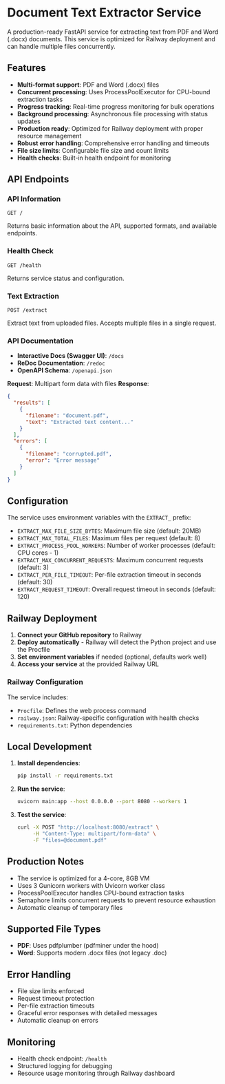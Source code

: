 # Document Text Extractor Service

A production-ready FastAPI service for extracting text from PDF and Word (.docx) documents. This service is optimized for Railway deployment and can handle multiple files concurrently.

## Features

- **Multi-format support**: PDF and Word (.docx) files
- **Concurrent processing**: Uses ProcessPoolExecutor for CPU-bound extraction tasks
- **Progress tracking**: Real-time progress monitoring for bulk operations
- **Background processing**: Asynchronous file processing with status updates
- **Production ready**: Optimized for Railway deployment with proper resource management
- **Robust error handling**: Comprehensive error handling and timeouts
- **File size limits**: Configurable file size and count limits
- **Health checks**: Built-in health endpoint for monitoring

## API Endpoints

### API Information
```
GET /
```
Returns basic information about the API, supported formats, and available endpoints.

### Health Check
```
GET /health
```
Returns service status and configuration.

### Text Extraction
```
POST /extract
```
Extract text from uploaded files. Accepts multiple files in a single request.

### API Documentation
- **Interactive Docs (Swagger UI)**: `/docs`
- **ReDoc Documentation**: `/redoc`
- **OpenAPI Schema**: `/openapi.json`

**Request**: Multipart form data with files
**Response**:
```json
{
  "results": [
    {
      "filename": "document.pdf",
      "text": "Extracted text content..."
    }
  ],
  "errors": [
    {
      "filename": "corrupted.pdf",
      "error": "Error message"
    }
  ]
}
```

## Configuration

The service uses environment variables with the `EXTRACT_` prefix:

- `EXTRACT_MAX_FILE_SIZE_BYTES`: Maximum file size (default: 20MB)
- `EXTRACT_MAX_TOTAL_FILES`: Maximum files per request (default: 8)
- `EXTRACT_PROCESS_POOL_WORKERS`: Number of worker processes (default: CPU cores - 1)
- `EXTRACT_MAX_CONCURRENT_REQUESTS`: Maximum concurrent requests (default: 3)
- `EXTRACT_PER_FILE_TIMEOUT`: Per-file extraction timeout in seconds (default: 30)
- `EXTRACT_REQUEST_TIMEOUT`: Overall request timeout in seconds (default: 120)

## Railway Deployment

1. **Connect your GitHub repository** to Railway
2. **Deploy automatically** - Railway will detect the Python project and use the Procfile
3. **Set environment variables** if needed (optional, defaults work well)
4. **Access your service** at the provided Railway URL

### Railway Configuration

The service includes:
- `Procfile`: Defines the web process command
- `railway.json`: Railway-specific configuration with health checks
- `requirements.txt`: Python dependencies

## Local Development

1. **Install dependencies**:
   ```bash
   pip install -r requirements.txt
   ```

2. **Run the service**:
   ```bash
   uvicorn main:app --host 0.0.0.0 --port 8080 --workers 1
   ```

3. **Test the service**:
   ```bash
   curl -X POST "http://localhost:8080/extract" \
        -H "Content-Type: multipart/form-data" \
        -F "files=@document.pdf"
   ```

## Production Notes

- The service is optimized for a 4-core, 8GB VM
- Uses 3 Gunicorn workers with Uvicorn worker class
- ProcessPoolExecutor handles CPU-bound extraction tasks
- Semaphore limits concurrent requests to prevent resource exhaustion
- Automatic cleanup of temporary files

## Supported File Types

- **PDF**: Uses pdfplumber (pdfminer under the hood)
- **Word**: Supports modern .docx files (not legacy .doc)

## Error Handling

- File size limits enforced
- Request timeout protection
- Per-file extraction timeouts
- Graceful error responses with detailed messages
- Automatic cleanup on errors

## Monitoring

- Health check endpoint: `/health`
- Structured logging for debugging
- Resource usage monitoring through Railway dashboard
